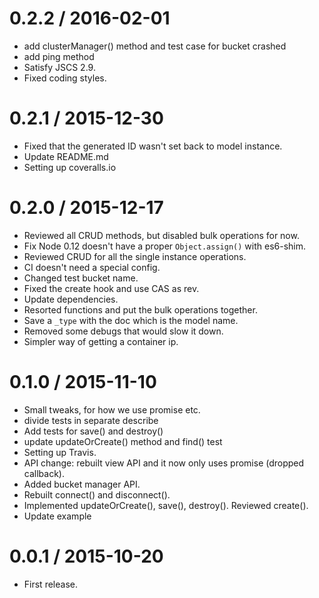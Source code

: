 
0.2.2 / 2016-02-01
==================

  * add clusterManager() method and test case for bucket crashed
  * add ping method
  * Satisfy JSCS 2.9.
  * Fixed coding styles.

0.2.1 / 2015-12-30
==================

  * Fixed that the generated ID wasn't set back to model instance.
  * Update README.md
  * Setting up coveralls.io

0.2.0 / 2015-12-17
==================

  * Reviewed all CRUD methods, but disabled bulk operations for now.
  * Fix Node 0.12 doesn't have a proper `Object.assign()` with es6-shim.
  * Reviewed CRUD for all the single instance operations.
  * CI doesn't need a special config.
  * Changed test bucket name.
  * Fixed the create hook and use CAS as rev.
  * Update dependencies.
  * Resorted functions and put the bulk operations together.
  * Save a `_type` with the doc which is the model name.
  * Removed some debugs that would slow it down.
  * Simpler way of getting a container ip.

0.1.0 / 2015-11-10
==================

  * Small tweaks, for how we use promise etc.
  * divide tests in separate describe
  * Add tests for save() and destroy()
  * update updateOrCreate() method and find() test
  * Setting up Travis.
  * API change: rebuilt view API and it now only uses promise (dropped callback).
  * Added bucket manager API.
  * Rebuilt connect() and disconnect().
  * Implemented updateOrCreate(), save(), destroy(). Reviewed create().
  * Update example

0.0.1 / 2015-10-20
==================

* First release.
